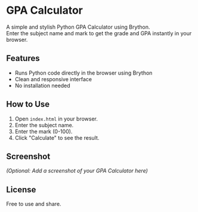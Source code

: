 # GPA Calculator

A simple and stylish Python GPA Calculator using Brython.  
Enter the subject name and mark to get the grade and GPA instantly in your browser.  

## Features
- Runs Python code directly in the browser using Brython
- Clean and responsive interface
- No installation needed

## How to Use
1. Open `index.html` in your browser.
2. Enter the subject name.
3. Enter the mark (0-100).
4. Click "Calculate" to see the result.

## Screenshot
*(Optional: Add a screenshot of your GPA Calculator here)*

## License
Free to use and share.
